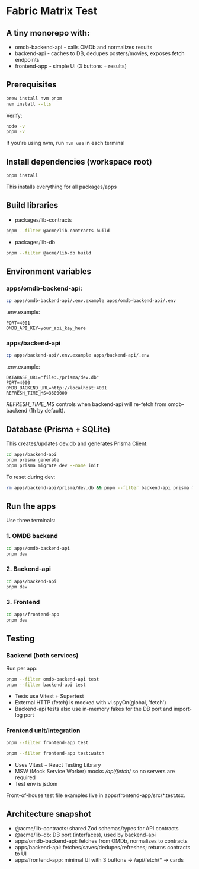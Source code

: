 
# Fabric Matrix Test

## A tiny monorepo with:
- omdb-backend-api - calls OMDb and normalizes results
- backend-api - caches to DB, dedupes posters/movies, exposes fetch endpoints
- frontend-app - simple UI (3 buttons + results)

## Prerequisites

```bash
brew install nvm pnpm
nvm install --lts
```

Verify:
```bash
node -v
pnpm -v
```

If you're using nvm, run ```nvm use``` in each terminal

## Install dependencies (workspace root)
```bash
pnpm install
```
This installs everything for all packages/apps

## Build libraries

- packages/lib-contracts
```bash 
pnpm --filter @acme/lib-contracts build
```
- packages/lib-db
```bash 
pnpm --filter @acme/lib-db build
```

## Environment variables

### apps/omdb-backend-api:
```bash
cp apps/omdb-backend-api/.env.example apps/omdb-backend-api/.env
```
.env.example:
```env
PORT=4001
OMDB_API_KEY=your_api_key_here
```

### apps/backend-api
```bash
cp apps/backend-api/.env.example apps/backend-api/.env
```
.env.example:
```env
DATABASE_URL="file:./prisma/dev.db"
PORT=4000
OMDB_BACKEND_URL=http://localhost:4001
REFRESH_TIME_MS=3600000
```
*REFRESH_TIME_MS* controls when backend-api will re-fetch from omdb-backend (1h by default).

## Database (Prisma + SQLite)
This creates/updates dev.db and generates Prisma Client:
```bash
cd apps/backend-api
pnpm prisma generate
pnpm prisma migrate dev --name init
```

To reset during dev:
```bash
rm apps/backend-api/prisma/dev.db && pnpm --filter backend-api prisma migrate dev --name init
```

## Run the apps

Use three terminals:

### 1. OMDB backend

```bash
cd apps/omdb-backend-api
pnpm dev
```
### 2. Backend-api

```bash
cd apps/backend-api
pnpm dev
```

### 3. Frontend

```bash
cd apps/frontend-app
pnpm dev
```
## Testing

### Backend (both services)

Run per app:

```bash
pnpm --filter omdb-backend-api test
pnpm --filter backend-api test
```

- Tests use Vitest + Supertest
- External HTTP (fetch) is mocked with vi.spyOn(global, 'fetch')
- Backend-api tests also use in-memory fakes for the DB port and import-log port

### Frontend unit/integration

```bash
pnpm --filter frontend-app test
```
```bash
pnpm --filter frontend-app test:watch
```
- Uses Vitest + React Testing Library
- MSW (Mock Service Worker) mocks */api/fetch/* so no servers are required
- Test env is jsdom

Front-of-house test file examples live in apps/frontend-app/src/*.test.tsx.

## Architecture snapshot
- @acme/lib-contracts: shared Zod schemas/types for API contracts
- @acme/lib-db: DB port (interfaces), used by backend-api
- apps/omdb-backend-api: fetches from OMDb, normalizes to contracts
- apps/backend-api: fetches/saves/dedupes/refreshes; returns contracts to UI
- apps/frontend-app: minimal UI with 3 buttons → /api/fetch/* → cards
